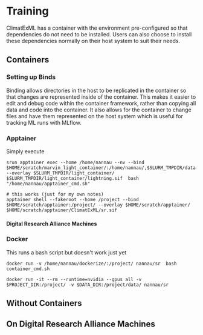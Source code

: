 # Training

ClimatExML has a container with the environment pre-configured so that dependencies do not need to be installed. Users can also choose to install these dependencies normally on their host system to suit their needs.

## Containers

### Setting up Binds

Binding allows directories in the host to be replicated in the container so that changes are represented inside of the container. This makes it easier to edit and debug code within the container framework, rather than copying all data and code into the container. It also allows for the container to change files and have them represented on the host system which is useful for tracking ML runs with MLflow.

### Apptainer

Simply execute 

```
srun apptainer exec --home /home/nannau --nv --bind $HOME/scratch/marvin_light_container/:/home/nannau/,$SLURM_TMPDIR/data:/home/nannau/data,/home/nannau/scratch/marvin_light_container/light_container/mlflow/:/home/nannau/scratch/marvin_light_container/light_container/mlflow/, --overlay $SLURM_TMPDIR/light_container/ $SLURM_TMPDIR/light_container/lightning.sif  bash "/home/nannau/apptainer_cmd.sh"
```

```
# this works (just for my own notes)
apptainer shell --fakeroot --home /project --bind $HOME/scratch/apptainer:/project/ --overlay $HOME/scratch/apptainer/ $HOME/scratch/apptainer/ClimatExML/sr.sif
```

#### Digital Research Alliance Machines

### Docker

This runs a bash script but doesn't work just yet
```
docker run -v /home/nannau/dockerize/:/project/ nannau/sr  bash container_cmd.sh
```

```
docker run -it --rm --runtime=nvidia --gpus all -v $PROJECT_DIR:/project/ -v $DATA_DIR:/project/data/ nannau/sr
```

## Without Containers

## On Digital Research Alliance Machines